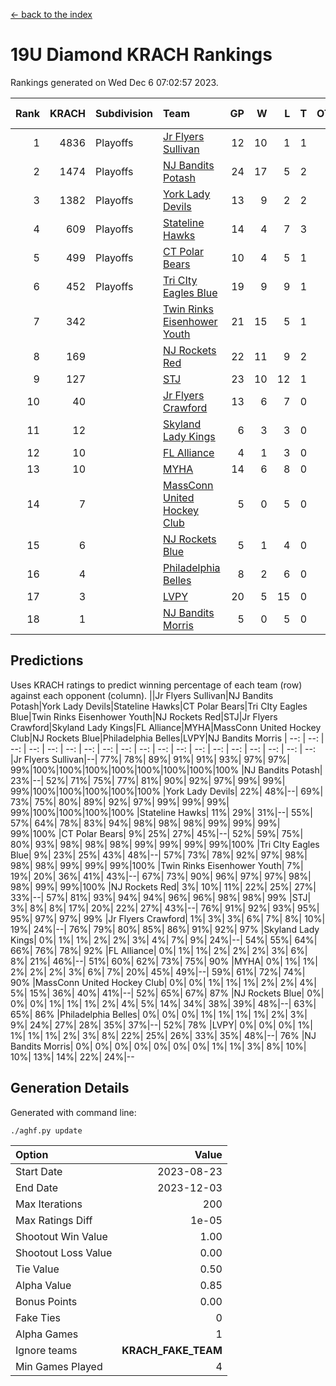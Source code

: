 [<- back to the index](readme.md)
# 19U Diamond KRACH Rankings
Rankings generated on Wed Dec  6 07:02:57 2023.

Rank|KRACH|Subdivision|Team|GP|W|L|T|OTW|OTL|SoS|Exp Wins|Win Diff
---:|---:|:---|:---|---:|---:|---:|---:|---:|---:|---:|---:|---:
1|4836|Playoffs|[Jr Flyers Sullivan](https://gamesheetstats.com/seasons/3663/teams/140859/schedule)|12|10|1|1|1|0|746|11.3|-0.0
2|1474|Playoffs|[NJ Bandits Potash](https://gamesheetstats.com/seasons/3663/teams/140857/schedule)|24|17|5|2|0|0|894|18.8|-0.0
3|1382|Playoffs|[York Lady Devils](https://gamesheetstats.com/seasons/3663/teams/140856/schedule)|13|9|2|2|0|0|694|10.8|-0.0
4|609|Playoffs|[Stateline Hawks](https://gamesheetstats.com/seasons/3663/teams/141851/schedule)|14|4|7|3|0|1|1672|6.3|-0.0
5|499|Playoffs|[CT Polar Bears](https://gamesheetstats.com/seasons/3663/teams/140853/schedule)|10|4|5|1|0|0|1426|5.3|-0.0
6|452|Playoffs|[Tri CIty Eagles Blue](https://gamesheetstats.com/seasons/3663/teams/140852/schedule)|19|9|9|1|1|0|1012|10.3|-0.0
7|342||[Twin Rinks Eisenhower Youth](https://gamesheetstats.com/seasons/3663/teams/140861/schedule)|21|15|5|1|0|0|291|16.3|-0.0
8|169||[NJ Rockets Red](https://gamesheetstats.com/seasons/3663/teams/140855/schedule)|22|11|9|2|1|1|522|12.9|0.0
9|127||[STJ](https://gamesheetstats.com/seasons/3663/teams/140858/schedule)|23|10|12|1|0|0|512|11.4|0.0
10|40||[Jr Flyers Crawford](https://gamesheetstats.com/seasons/3663/teams/140862/schedule)|13|6|7|0|0|1|100|6.9|0.0
11|12||[Skyland Lady Kings](https://gamesheetstats.com/seasons/3663/teams/140865/schedule)|6|3|3|0|0|0|76|3.9|0.0
12|10||[FL Alliance](https://gamesheetstats.com/seasons/3663/teams/156907/schedule)|4|1|3|0|0|0|319|1.9|0.0
13|10||[MYHA](https://gamesheetstats.com/seasons/3663/teams/140863/schedule)|14|6|8|0|0|0|73|6.9|0.0
14|7||[MassConn United Hockey Club](https://gamesheetstats.com/seasons/3663/teams/140854/schedule)|5|0|5|0|0|0|542|0.9|0.0
15|6||[NJ Rockets Blue](https://gamesheetstats.com/seasons/3663/teams/140867/schedule)|5|1|4|0|0|0|174|1.9|0.0
16|4||[Philadelphia Belles](https://gamesheetstats.com/seasons/3663/teams/140864/schedule)|8|2|6|0|0|0|34|2.9|0.0
17|3||[LVPY](https://gamesheetstats.com/seasons/3663/teams/140860/schedule)|20|5|15|0|0|0|200|5.9|0.0
18|1||[NJ Bandits Morris](https://gamesheetstats.com/seasons/3663/teams/140866/schedule)|5|0|5|0|0|0|122|0.9|0.0

## Predictions
Uses KRACH ratings to predict winning percentage of each team (row) against each opponent (column).
||Jr Flyers Sullivan|NJ Bandits Potash|York Lady Devils|Stateline Hawks|CT Polar Bears|Tri CIty Eagles Blue|Twin Rinks Eisenhower Youth|NJ Rockets Red|STJ|Jr Flyers Crawford|Skyland Lady Kings|FL Alliance|MYHA|MassConn United Hockey Club|NJ Rockets Blue|Philadelphia Belles|LVPY|NJ Bandits Morris
| --: | --: | --: | --: | --: | --: | --: | --: | --: | --: | --: | --: | --: | --: | --: | --: | --: | --: | --: 
|Jr Flyers Sullivan|--| 77%| 78%| 89%| 91%| 91%| 93%| 97%| 97%| 99%|100%|100%|100%|100%|100%|100%|100%|100%
|NJ Bandits Potash| 23%|--| 52%| 71%| 75%| 77%| 81%| 90%| 92%| 97%| 99%| 99%| 99%|100%|100%|100%|100%|100%
|York Lady Devils| 22%| 48%|--| 69%| 73%| 75%| 80%| 89%| 92%| 97%| 99%| 99%| 99%| 99%|100%|100%|100%|100%
|Stateline Hawks| 11%| 29%| 31%|--| 55%| 57%| 64%| 78%| 83%| 94%| 98%| 98%| 98%| 99%| 99%| 99%| 99%|100%
|CT Polar Bears|  9%| 25%| 27%| 45%|--| 52%| 59%| 75%| 80%| 93%| 98%| 98%| 98%| 99%| 99%| 99%| 99%|100%
|Tri CIty Eagles Blue|  9%| 23%| 25%| 43%| 48%|--| 57%| 73%| 78%| 92%| 97%| 98%| 98%| 98%| 99%| 99%| 99%|100%
|Twin Rinks Eisenhower Youth|  7%| 19%| 20%| 36%| 41%| 43%|--| 67%| 73%| 90%| 96%| 97%| 97%| 98%| 98%| 99%| 99%|100%
|NJ Rockets Red|  3%| 10%| 11%| 22%| 25%| 27%| 33%|--| 57%| 81%| 93%| 94%| 94%| 96%| 96%| 98%| 98%| 99%
|STJ|  3%|  8%|  8%| 17%| 20%| 22%| 27%| 43%|--| 76%| 91%| 92%| 93%| 95%| 95%| 97%| 97%| 99%
|Jr Flyers Crawford|  1%|  3%|  3%|  6%|  7%|  8%| 10%| 19%| 24%|--| 76%| 79%| 80%| 85%| 86%| 91%| 92%| 97%
|Skyland Lady Kings|  0%|  1%|  1%|  2%|  2%|  3%|  4%|  7%|  9%| 24%|--| 54%| 55%| 64%| 66%| 76%| 78%| 92%
|FL Alliance|  0%|  1%|  1%|  2%|  2%|  2%|  3%|  6%|  8%| 21%| 46%|--| 51%| 60%| 62%| 73%| 75%| 90%
|MYHA|  0%|  1%|  1%|  2%|  2%|  2%|  3%|  6%|  7%| 20%| 45%| 49%|--| 59%| 61%| 72%| 74%| 90%
|MassConn United Hockey Club|  0%|  0%|  1%|  1%|  1%|  2%|  2%|  4%|  5%| 15%| 36%| 40%| 41%|--| 52%| 65%| 67%| 87%
|NJ Rockets Blue|  0%|  0%|  0%|  1%|  1%|  1%|  2%|  4%|  5%| 14%| 34%| 38%| 39%| 48%|--| 63%| 65%| 86%
|Philadelphia Belles|  0%|  0%|  0%|  1%|  1%|  1%|  1%|  2%|  3%|  9%| 24%| 27%| 28%| 35%| 37%|--| 52%| 78%
|LVPY|  0%|  0%|  0%|  1%|  1%|  1%|  1%|  2%|  3%|  8%| 22%| 25%| 26%| 33%| 35%| 48%|--| 76%
|NJ Bandits Morris|  0%|  0%|  0%|  0%|  0%|  0%|  0%|  1%|  1%|  3%|  8%| 10%| 10%| 13%| 14%| 22%| 24%|--

## Generation Details

Generated with command line:
```
./aghf.py update
```

| Option | Value |
| :----- | ----: |
| Start Date | 2023-08-23 |
| End Date | 2023-12-03 |
| Max Iterations | 200 |
| Max Ratings Diff | 1e-05 |
| Shootout Win Value | 1.00 |
| Shootout Loss Value | 0.00 |
| Tie Value | 0.50 |
| Alpha Value | 0.85 |
| Bonus Points | 0.00 |
| Fake Ties | 0 |
| Alpha Games | 1 |
| Ignore teams | __KRACH_FAKE_TEAM__ |
| Min Games Played | 4 |

